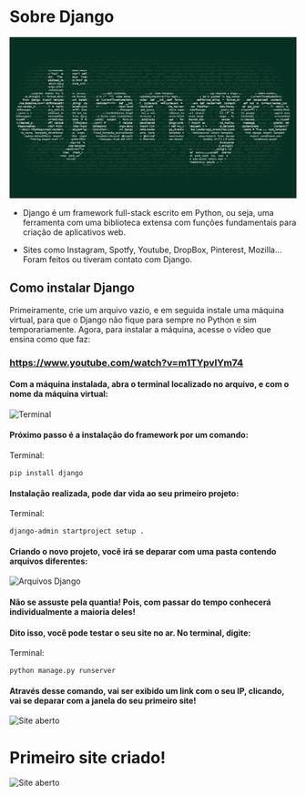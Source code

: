 # Sobre Django

![Logo do Django](https://github.com/ArthurOReis/Django-for-dummies/blob/main/Introdução/Estatico/img.png)

* Django é um framework full-stack escrito em Python, ou seja, uma ferramenta com uma biblioteca extensa com funções fundamentais para criação de aplicativos web.

* Sites como Instagram, Spotfy, Youtube, DropBox, Pinterest, Mozilla... Foram feitos ou tiveram contato com Django.

## Como instalar Django

Primeiramente, crie um arquivo vazio, e em seguida instale uma máquina virtual, para que o Django não fique para sempre no Python e sim temporariamente. Agora, para instalar a máquina, acesse o vídeo que ensina como que faz:

### https://www.youtube.com/watch?v=m1TYpvIYm74

#### Com a máquina instalada, abra o terminal localizado no arquivo, e com o nome da máquina virtual:

![Terminal](https://github.com/ArthurOReis/Django-for-dummies/blob/main/Introdução/Estatico/img_1.png)

#### Próximo passo é a instalação do framework por um comando:

Terminal:
~~~terminal
pip install django
~~~

#### Instalação realizada, pode dar vida ao seu primeiro projeto:

Terminal:
~~~terminal
django-admin startproject setup .
~~~

#### Criando o novo projeto, você irá se deparar com uma pasta contendo arquivos diferentes:

![Arquivos Django](https://github.com/ArthurOReis/Django-for-dummies/blob/main/Introdução/Estatico/img_2.png)

#### Não se assuste pela quantia! Pois, com passar do tempo conhecerá individualmente a maioria deles!

#### Dito isso, você pode testar o seu site no ar. No terminal, digite:

Terminal:
~~~terminal
python manage.py runserver
~~~

#### Através desse comando, vai ser exibido um link com o seu IP, clicando, vai se deparar com a janela do seu primeiro site!

![Site aberto](https://github.com/ArthurOReis/Django-for-dummies/blob/main/Introdução/Estatico/img_3.png)

# Primeiro site criado!
![Site aberto](https://github.com/ArthurOReis/Django-for-dummies/blob/main/Introdução/Estatico/img_3.png)